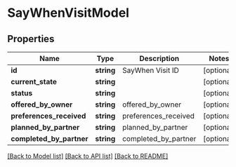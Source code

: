 # SayWhenVisitModel

## Properties
Name | Type | Description | Notes
------------ | ------------- | ------------- | -------------
**id** | **string** | SayWhen Visit ID | [optional] 
**current_state** | **string** |  | [optional] 
**status** | **string** |  | [optional] 
**offered_by_owner** | **string** | offered_by_owner | [optional] 
**preferences_received** | **string** | preferences_received | [optional] 
**planned_by_partner** | **string** | planned_by_partner | [optional] 
**completed_by_partner** | **string** | completed_by_partner | [optional] 

[[Back to Model list]](../README.md#documentation-for-models) [[Back to API list]](../README.md#documentation-for-api-endpoints) [[Back to README]](../README.md)


